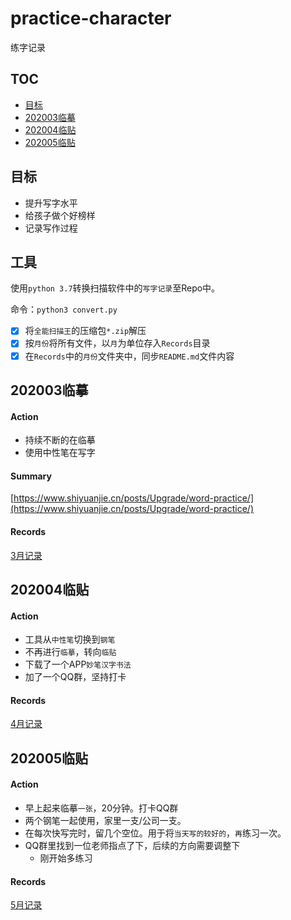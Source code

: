 # practice-character
练字记录

## TOC

- [目标](#目标)
- [202003临摹](#202003临摹)
- [202004临贴](#202004临贴)
- [202005临贴](#202005临贴)

## 目标

- 提升写字水平
- 给孩子做个好榜样
- 记录写作过程

## 工具

使用`python 3.7`转换扫描软件中的`写字记录`至Repo中。

命令：`python3 convert.py`

- [X] 将`全能扫描王`的压缩包`*.zip`解压
- [X] 按`月份`将所有文件，以`月`为单位存入`Records`目录
- [X] 在`Records`中的`月份`文件夹中，同步`README.md`文件内容

## 202003临摹

#### Action

- 持续不断的在临摹
- 使用中性笔在写字


#### Summary

[https://www.shiyuanjie.cn/posts/Upgrade/word-practice/](https://www.shiyuanjie.cn/posts/Upgrade/word-practice/)

#### Records

[3月记录](./Records/3/README.md)

## 202004临贴

#### Action

- 工具从`中性笔`切换到`钢笔`
- 不再进行`临摹`，转向`临贴`
- 下载了一个APP`妙笔汉字书法`
- 加了一个QQ群，坚持打卡

#### Records

[4月记录](./Records/4/README.md)

## 202005临贴

#### Action

- 早上起来临摹`一张`，20分钟。打卡QQ群
- 两个钢笔一起使用，家里一支/公司一支。
- 在每次快写完时，留几个空位。用于将`当天写的较好的`，`再`练习一次。
- QQ群里找到一位老师指点了下，后续的方向需要调整下
  - 刚开始多练习

#### Records

[5月记录](./Records/5/README.md)